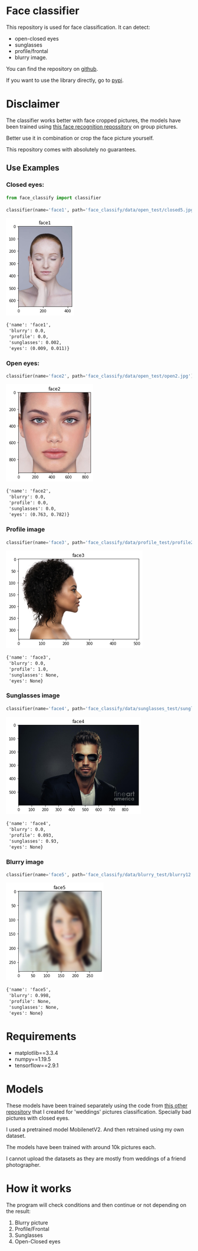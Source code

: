 # Face classifier
This repository is used for face classification. It can detect:

- open-closed eyes
- sunglasses
- profile/frontal
- blurry image.

You can find the repository on [github](https://github.com/jordi-zaragoza/face_classifier).

If you want to use the library directly, go to [pypi](https://pypi.org/project/face-classify).

# Disclaimer
The classifier works better with face cropped pictures, the models have been trained using [this face recognition repossitory](https://pypi.org/project/face-recognition/) on group pictures.

Better use it in combination or crop the face picture yourself.

This repository comes with absolutely no guarantees. 

## Use Examples
### Closed eyes:

```python
from face_classify import classifier

classifier(name='face1', path='face_classify/data/open_test/closed5.jpg')
```

![png](https://github.com/jordi-zaragoza/face_classifier/blob/main/face_classify/data/readme/TRY_IT_2_2.png?raw=true)

    {'name': 'face1',
     'blurry': 0.0,
     'profile': 0.0,
     'sunglasses': 0.002,
     'eyes': (0.009, 0.011)}

### Open eyes:

```python
classifier(name='face2', path='face_classify/data/open_test/open2.jpg')
```

![png](https://github.com/jordi-zaragoza/face_classifier/blob/main/face_classify/data/readme/TRY_IT_3_2.png?raw=true)

    {'name': 'face2',
     'blurry': 0.0,
     'profile': 0.0,
     'sunglasses': 0.0,
     'eyes': (0.763, 0.782)}

### Profile image

```python
classifier(name='face3', path='face_classify/data/profile_test/profile2.jpg')
```

![png](https://github.com/jordi-zaragoza/face_classifier/blob/main/face_classify/data/readme/TRY_IT_4_2.png?raw=true)

    {'name': 'face3',
     'blurry': 0.0,
     'profile': 1.0,
     'sunglasses': None,
     'eyes': None}

### Sunglasses image

```python
classifier(name='face4', path='face_classify/data/sunglasses_test/sunglass1.jpg')
```

![png](https://github.com/jordi-zaragoza/face_classifier/blob/main/face_classify/data/readme/TRY_IT_5_2.png?raw=true)

    {'name': 'face4',
     'blurry': 0.0,
     'profile': 0.093,
     'sunglasses': 0.93,
     'eyes': None}

### Blurry image

```python
classifier(name='face5', path='face_classify/data/blurry_test/blurry12.jpg')
```
![png](https://github.com/jordi-zaragoza/face_classifier/blob/main/face_classify/data/readme/TRY_IT_6_2.png?raw=true)

    {'name': 'face5',
     'blurry': 0.998,
     'profile': None,
     'sunglasses': None,
     'eyes': None}


# Requirements
- matplotlib==3.3.4
- numpy==1.19.5
- tensorflow==2.9.1

# Models
These models have been trained separately using the code from [this other repository](https://github.com/jordi-zaragoza/pictures_classifier) that I created for 'weddings' pictures classification. Specially bad pictures with closed eyes.

I used a pretrained model MobilenetV2. And then retrained using my own dataset.

The models have been trained with around 10k pictures each.

I cannot upload the datasets as they are mostly from weddings of a friend photographer.

# How it works
The program will check conditions and then continue or not depending on the result:
1) Blurry picture
2) Profile/Frontal
3) Sunglasses
4) Open-Closed eyes




    



